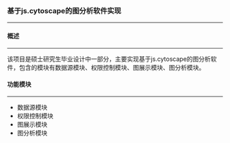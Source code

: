 ### **基于js.cytoscape的图分析软件实现**
***

#### **概述**
***

该项目是硕士研究生毕业设计中一部分，主要实现基于js.cytoscape的图分析软件，包含的模块有数据源模块、权限控制模块、图展示模块、图分析模块。

#### **功能模块**
***

* 数据源模块
* 权限控制模块
* 图展示模块
* 图分析模块